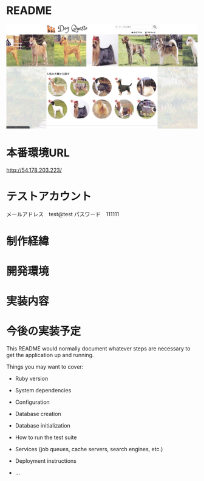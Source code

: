 # README
![画像名](https://github.com/ekusuy26/dog-picture-book/blob/master/reademe_image/top-page1.jpg)

# 本番環境URL
http://54.178.203.223/

# テストアカウント
メールアドレス　test@test
パスワード　111111

# 制作経緯

# 開発環境

# 実装内容

# 今後の実装予定

This README would normally document whatever steps are necessary to get the
application up and running.

Things you may want to cover:

* Ruby version

* System dependencies

* Configuration

* Database creation

* Database initialization

* How to run the test suite

* Services (job queues, cache servers, search engines, etc.)

* Deployment instructions

* ...
